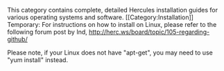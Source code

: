 This category contains complete, detailed Hercules installation guides for various operating systems and software.
[[Category:Installation]]
Temporary:
For instructions on how to install on Linux, please refer to the following forum post by Ind, http://herc.ws/board/topic/105-regarding-github/

 Please note, if your Linux does not have "apt-get", you may need to use "yum install" instead.